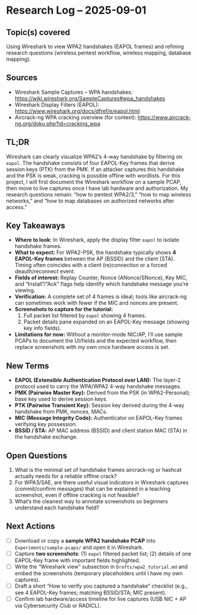 # Research Log – 2025-09-01

## Topic(s) covered
Using Wireshark to view WPA2 handshakes (EAPOL frames) and refining research questions (wireless pentest workflow, wireless mapping, database mapping).

## Sources
- Wireshark Sample Captures – WPA handshakes: https://wiki.wireshark.org/SampleCaptures#wpa_handshakes
- Wireshark Display Filters (EAPOL): https://www.wireshark.org/docs/dfref/e/eapol.html
- Aircrack-ng WPA cracking overview (for context): https://www.aircrack-ng.org/doku.php?id=cracking_wpa

## TL;DR
Wireshark can clearly visualize WPA2’s 4-way handshake by filtering on `eapol`. The handshake consists of four EAPOL-Key frames that derive session keys (PTK) from the PMK. If an attacker captures this handshake and the PSK is weak, cracking is possible offline with wordlists. For this project, I will first document the Wireshark workflow on a sample PCAP, then move to live captures once I have lab hardware and authorization. My research questions remain: “how to pentest WPA2/3,” “how to map wireless networks,” and “how to map databases on authorized networks after access.”

## Key Takeaways
- **Where to look:** In Wireshark, apply the display filter `eapol` to isolate handshake frames.
- **What to expect:** For WPA2-PSK, the handshake typically shows **4 EAPOL-Key frames** between the AP (BSSID) and the client (STA). Timing often coincides with a client (re)connection or a forced deauth/reconnect event.
- **Fields of interest:** Replay Counter, Nonce (ANonce/SNonce), Key MIC, and “Install”/“Ack” flags help identify which handshake message you’re viewing.
- **Verification:** A complete set of 4 frames is ideal; tools like aircrack-ng can sometimes work with fewer if the MIC and nonces are present.
- **Screenshots to capture for the tutorial:**  
  1) Full packet list filtered by `eapol` showing 4 frames.  
  2) Packet details pane expanded on an EAPOL-Key message (showing key info fields).  
- **Limitations for now:** Without a monitor-mode NIC/AP, I’ll use sample PCAPs to document the UI/fields and the expected workflow, then replace screenshots with my own once hardware access is set.

## New Terms
- **EAPOL (Extensible Authentication Protocol over LAN):** The layer-2 protocol used to carry the WPA/WPA2 4-way handshake messages.
- **PMK (Pairwise Master Key):** Derived from the PSK (in WPA2-Personal); base key used to derive session keys.
- **PTK (Pairwise Transient Key):** Session key derived during the 4-way handshake from PMK, nonces, MACs.
- **MIC (Message Integrity Code):** Authenticator on EAPOL-Key frames verifying key possession.
- **BSSID / STA:** AP MAC address (BSSID) and client station MAC (STA) in the handshake exchange.

## Open Questions
1. What is the minimal set of handshake frames aircrack-ng or hashcat actually needs for a reliable offline crack?
2. For WPA3/SAE, are there useful visual indicators in Wireshark captures (commit/confirm messages) that can be explained in a teaching screenshot, even if offline cracking is not feasible?
3. What’s the cleanest way to annotate screenshots so beginners understand each handshake field?

## Next Actions
- [ ] Download or copy a **sample WPA2 handshake PCAP** into `Experiments/sample-pcaps/` and open it in Wireshark.
- [ ] Capture **two screenshots**: (1) `eapol` filtered packet list; (2) details of one EAPOL-Key frame with important fields highlighted.
- [ ] Write the “Wireshark view” subsection in `Drafts/wpa2_tutorial.md` and embed the screenshots (temporary placeholders until I have my own captures).
- [ ] Draft a short “How to verify you captured a handshake” checklist (e.g., see 4 EAPOL-Key frames; matching BSSID/STA; MIC present).
- [ ] Confirm lab hardware/access timeline for live captures (USB NIC + AP via Cybersecurity Club or RADICL).
